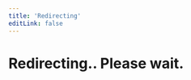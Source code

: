 ```yaml
---
title: 'Redirecting'
editLink: false
---
```


<script setup>
window.location.href = "https://auth.sidebase.io/guide/authjs/server-side/rest-api"
</script>

<h1 class="text-center">
  Redirecting.. Please wait.
</h1>
